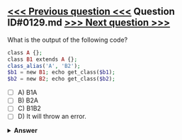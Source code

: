 [<<< Previous question <<<](0128.md)   Question ID#0129.md   [>>> Next question >>>](0130.md)
---

What is the output of the following code?

```php
class A {};
class B1 extends A {};
class_alias('A', 'B2');
$b1 = new B1; echo get_class($b1); 
$b2 = new B2; echo get_class($b2);
```

- [ ] A) B1A
- [ ] B) B2A
- [ ] C) B1B2
- [ ] D) It will throw an error.

<details><summary><b>Answer</b></summary>
<p>
  Answer: <strong>A</strong>
</p>
</details>
